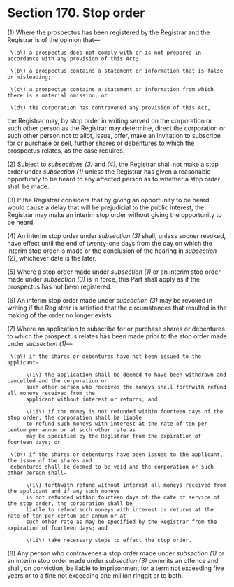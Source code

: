 # Section 170. Stop order

\(1\) Where the prospectus has been registered by the Registrar and the Registrar is of the opinion that—

     \(a\) a prospectus does not comply with or is not prepared in accordance with any provision of this Act;

     \(b\) a prospectus contains a statement or information that is false or misleading;

     \(c\) a prospectus contains a statement or information from which there is a material omission; or

     \(d\) the corporation has contravened any provision of this Act,

the Registrar may, by stop order in writing served on the corporation or such other person as the Registrar may determine, direct the corporation or such other person not to allot, issue, offer, make an invitation to subscribe for or purchase or sell, further shares or debentures to which the prospectus relates, as the case requires.

\(2\) Subject to _subsections \(3\)_ and _\(4\)_, the Registrar shall not make a stop order under _subsection \(1\)_ unless the Registrar has given a reasonable opportunity to be heard to any affected person as to whether a stop order shall be made.

\(3\) If the Registrar considers that by giving an opportunity to be heard would cause a delay that will be prejudicial to the public interest, the Registrar may make an interim stop order without giving the opportunity to be heard.

\(4\) An interim stop order under _subsection \(3\)_ shall, unless sooner revoked, have effect until the end of twenty-one days from the day on which the interim stop order is made or the conclusion of the hearing in _subsection \(2\)_, whichever date is the later.

\(5\) Where a stop order made under _subsection \(1\)_ or an interim stop order made under _subsection \(3\)_ is in force, this Part shall apply as if the prospectus has not been registered.

\(6\) An interim stop order made under _subsection \(3\)_ may be revoked in writing if the Registrar is satisfied that the circumstances that resulted in the making of the order no longer exists.

\(7\) Where an application to subscribe for or purchase shares or debentures to which the prospectus relates has been made prior to the stop order made under _subsection \(1\)_—

     \(a\) if the shares or debentures have not been issued to the applicant—

          \(i\) the application shall be deemed to have been withdrawn and cancelled and the corporation or  
          such other person who receives the moneys shall forthwith refund all moneys received from the  
          applicant without interest or returns; and

          \(ii\) if the money is not refunded within fourteen days of the stop order, the corporation shall be liable  
          to refund such moneys with interest at the rate of ten per centum per annum or at such other rate as  
          may be specified by the Registrar from the expiration of fourteen days; or

     \(b\) if the shares or debentures have been issued to the applicant, the issue of the shares and  
     debentures shall be deemed to be void and the corporation or such other person shall—

          \(i\) forthwith refund without interest all moneys received from the applicant and if any such moneys  
          is not refunded within fourteen days of the date of service of the stop order, the corporation shall be  
          liable to refund such moneys with interest or returns at the rate of ten per centum per annum or at  
          such other rate as may be specified by the Registrar from the expiration of fourteen days; and

          \(ii\) take necessary steps to effect the stop order.

\(8\) Any person who contravenes a stop order made under _subsection \(1\)_ or an interim stop order made under _subsection \(3\)_ commits an offence and shall, on conviction, be liable to imprisonment for a term not exceeding five years or to a fine not exceeding one million ringgit or to both.

